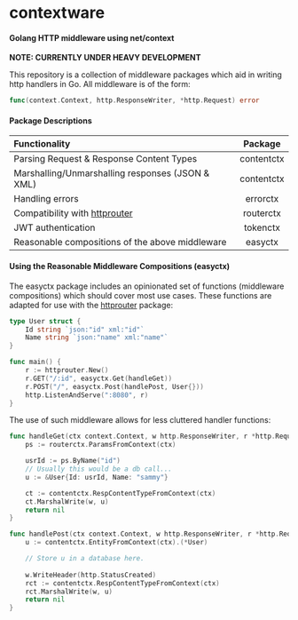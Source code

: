 # contextware

#### Golang HTTP middleware using net/context
**NOTE: CURRENTLY UNDER HEAVY DEVELOPMENT**

This repository is a collection of middleware packages which aid in writing http handlers in Go. All middleware is of the form:
```Go
func(context.Context, http.ResponseWriter, *http.Request) error
```

#### Package Descriptions
| Functionality | Package |
|:--------------|:--------:|
| Parsing Request & Response Content Types | contentctx |
| Marshalling/Unmarshalling responses (JSON & XML) | contentctx |
| Handling errors | errorctx |
| Compatibility with [httprouter](https://github.com/julienschmidt/httprouter) | routerctx |
| JWT authentication | tokenctx |
| Reasonable compositions of the above middleware | easyctx |

#### Using the Reasonable Middleware Compositions (easyctx)
The easyctx package includes an opinionated set of functions (middleware compositions) which should cover most use cases. These functions are adapted for use with the [httprouter](https://github.com/julienschmidt/httprouter) package:
```Go
type User struct {
    Id string `json:"id" xml:"id"`
    Name string `json:"name" xml:"name"`
}

func main() {
    r := httprouter.New()
    r.GET("/:id", easyctx.Get(handleGet))
    r.POST("/", easyctx.Post(handlePost, User{}))
    http.ListenAndServe(":8080", r)
}
```
The use of such middleware allows for less cluttered handler functions:
```Go
func handleGet(ctx context.Context, w http.ResponseWriter, r *http.Request) error {
    ps := routerctx.ParamsFromContext(ctx)

    usrId := ps.ByName("id")
    // Usually this would be a db call...
    u := &User{Id: usrId, Name: "sammy"}

    ct := contentctx.RespContentTypeFromContext(ctx)
    ct.MarshalWrite(w, u)
    return nil
}

func handlePost(ctx context.Context, w http.ResponseWriter, r *http.Request) error {
    u := contentctx.EntityFromContext(ctx).(*User)

    // Store u in a database here.
    
    w.WriteHeader(http.StatusCreated)
    rct := contentctx.RespContentTypeFromContext(ctx)
    rct.MarshalWrite(w, u)
    return nil
}
```
